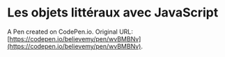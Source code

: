 # Les objets littéraux avec JavaScript

A Pen created on CodePen.io. Original URL: [https://codepen.io/believemy/pen/wvBMBNv](https://codepen.io/believemy/pen/wvBMBNv).


